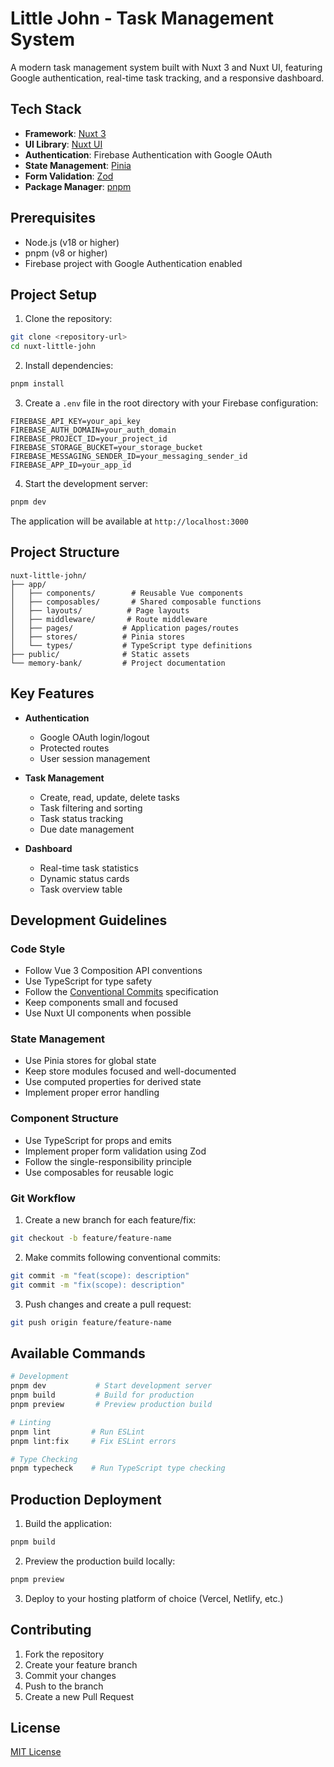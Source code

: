 # Little John - Task Management System

A modern task management system built with Nuxt 3 and Nuxt UI, featuring Google authentication, real-time task tracking, and a responsive dashboard.

## Tech Stack

- **Framework**: [Nuxt 3](https://nuxt.com)
- **UI Library**: [Nuxt UI](https://ui.nuxt.com)
- **Authentication**: Firebase Authentication with Google OAuth
- **State Management**: [Pinia](https://pinia.vuejs.org)
- **Form Validation**: [Zod](https://zod.dev)
- **Package Manager**: [pnpm](https://pnpm.io)

## Prerequisites

- Node.js (v18 or higher)
- pnpm (v8 or higher)
- Firebase project with Google Authentication enabled

## Project Setup

1. Clone the repository:

```bash
git clone <repository-url>
cd nuxt-little-john
```

2. Install dependencies:

```bash
pnpm install
```

3. Create a `.env` file in the root directory with your Firebase configuration:

```env
FIREBASE_API_KEY=your_api_key
FIREBASE_AUTH_DOMAIN=your_auth_domain
FIREBASE_PROJECT_ID=your_project_id
FIREBASE_STORAGE_BUCKET=your_storage_bucket
FIREBASE_MESSAGING_SENDER_ID=your_messaging_sender_id
FIREBASE_APP_ID=your_app_id
```

4. Start the development server:

```bash
pnpm dev
```

The application will be available at `http://localhost:3000`

## Project Structure

```
nuxt-little-john/
├── app/
│   ├── components/        # Reusable Vue components
│   ├── composables/       # Shared composable functions
│   ├── layouts/          # Page layouts
│   ├── middleware/       # Route middleware
│   ├── pages/           # Application pages/routes
│   ├── stores/          # Pinia stores
│   └── types/           # TypeScript type definitions
├── public/              # Static assets
└── memory-bank/         # Project documentation
```

## Key Features

- **Authentication**

  - Google OAuth login/logout
  - Protected routes
  - User session management

- **Task Management**

  - Create, read, update, delete tasks
  - Task filtering and sorting
  - Task status tracking
  - Due date management

- **Dashboard**
  - Real-time task statistics
  - Dynamic status cards
  - Task overview table

## Development Guidelines

### Code Style

- Follow Vue 3 Composition API conventions
- Use TypeScript for type safety
- Follow the [Conventional Commits](https://www.conventionalcommits.org/) specification
- Keep components small and focused
- Use Nuxt UI components when possible

### State Management

- Use Pinia stores for global state
- Keep store modules focused and well-documented
- Use computed properties for derived state
- Implement proper error handling

### Component Structure

- Use TypeScript for props and emits
- Implement proper form validation using Zod
- Follow the single-responsibility principle
- Use composables for reusable logic

### Git Workflow

1. Create a new branch for each feature/fix:

```bash
git checkout -b feature/feature-name
```

2. Make commits following conventional commits:

```bash
git commit -m "feat(scope): description"
git commit -m "fix(scope): description"
```

3. Push changes and create a pull request:

```bash
git push origin feature/feature-name
```

## Available Commands

```bash
# Development
pnpm dev           # Start development server
pnpm build         # Build for production
pnpm preview       # Preview production build

# Linting
pnpm lint         # Run ESLint
pnpm lint:fix     # Fix ESLint errors

# Type Checking
pnpm typecheck    # Run TypeScript type checking
```

## Production Deployment

1. Build the application:

```bash
pnpm build
```

2. Preview the production build locally:

```bash
pnpm preview
```

3. Deploy to your hosting platform of choice (Vercel, Netlify, etc.)

## Contributing

1. Fork the repository
2. Create your feature branch
3. Commit your changes
4. Push to the branch
5. Create a new Pull Request

## License

[MIT License](LICENSE)
